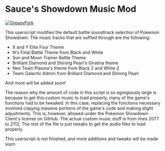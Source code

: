 # Sauce's Showdown Music Mod
[![GreasyFork](https://img.shields.io/badge/dynamic/json?color=%23990000&label=GreasyFork&query=total_installs&suffix=%20installs&url=https%3A%2F%2Fgreasyfork.org%2Fscripts%2F439680.json)](https://greasyfork.org/en/scripts/439680-sauce-s-showdown-music-mod)

This userscript modifies the default battle soundtrack selection of Pokemon Showdown.
The music tracks that are suffled through are the following:
- X and Y Elite Four Theme
- N's Final Battle Theme from Black and White
- Sun and Moon Trainer Battle Theme
- Brilliant Diamond and Shining Pearl's Giratina theme
- Neo Team Plasma's theme from Black 2 and White 2
- Team Galactic Admin from Brilliant Diamond and Shining Pearl

And more will be added soon!

The reason why the amount of code in this script is so egregiously large is because to get this custom music to load properly, many of the game's functions had to be tweaked. In this case, replacing the functions necessary involved copying massive portions of the game's code and making slight adjustments. This is, however, allowed under the Pokemon Showdown Client's license on GitHub. The actual custom music stuff is from lines 2077 to 2112; The rest of the file is just tweaks to get the audio files to load properly.

This userscript is not finished, and more additions and tweaks will be made soon
